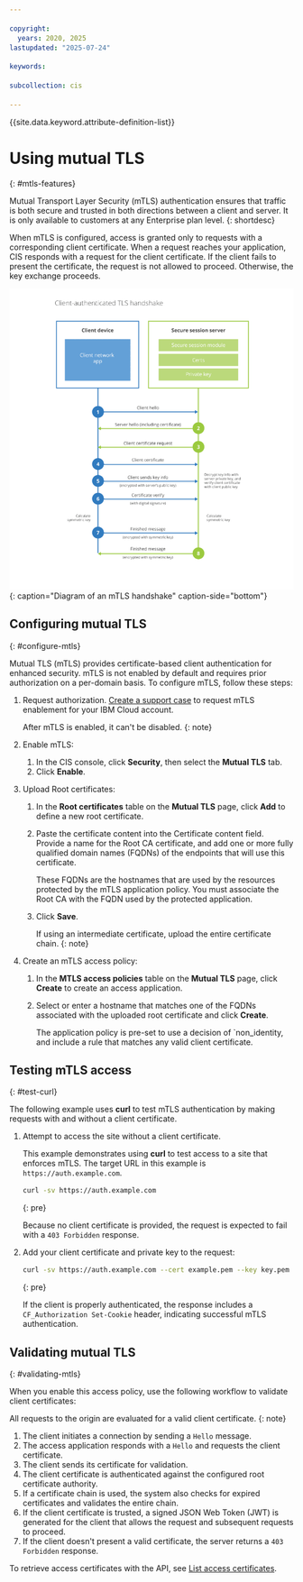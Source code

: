 ```yaml
---

copyright:
  years: 2020, 2025
lastupdated: "2025-07-24"

keywords:

subcollection: cis

---
```


{{site.data.keyword.attribute-definition-list}}

# Using mutual TLS
{: #mtls-features}

Mutual Transport Layer Security (mTLS) authentication ensures that traffic is both secure and trusted in both directions between a client and server. It is only available to customers at any Enterprise plan level.
{: shortdesc}

When mTLS is configured, access is granted only to requests with a corresponding client certificate. When a request reaches your application, CIS responds with a request for the client certificate. If the client fails to present the certificate, the request is not allowed to proceed. Otherwise, the key exchange proceeds.

![Diagram of mTLS handshake](images/mtls-handshake.png "Diagram of mTLS handshake"){: caption="Diagram of an mTLS handshake" caption-side="bottom"}

## Configuring mutual TLS
{: #configure-mtls}

Mutual TLS (mTLS) provides certificate-based client authentication for enhanced security. mTLS is not enabled by default and requires prior authorization on a per-domain basis. To configure mTLS, follow these steps:

1. Request authorization. [Create a support case](/docs/account?topic=account-open-case) to request mTLS enablement for your IBM Cloud account.

   After mTLS is enabled, it can't be disabled.
   {: note}
   
1. Enable mTLS:

   1. In the CIS console, click **Security**, then select the **Mutual TLS** tab.
   1. Click **Enable**.

1. Upload Root certificates:

   1. In the **Root certificates** table on the **Mutual TLS** page, click **Add** to define a new root certificate.
   1. Paste the certificate content into the Certificate content field. Provide a name for the Root CA certificate, and add one or more fully qualified domain names (FQDNs) of the endpoints that will use this certificate.

      These FQDNs are the hostnames that are used by the resources protected by the mTLS application policy. You must associate the Root CA with the FQDN used by the protected application.

   1. Click **Save**.

      If using an intermediate certificate, upload the entire certificate chain.
      {: note}

1. Create an mTLS access policy:

   1. In the **MTLS access policies** table on the **Mutual TLS** page, click **Create** to create an access application. 
   1. Select or enter a hostname that matches one of the FQDNs associated with the uploaded root certificate and click **Create**.

      The application policy is pre-set to use a decision of `non_identity, and include a rule that matches any valid client certificate.

## Testing mTLS access
{: #test-curl}

The following example uses **curl** to test mTLS authentication by making requests with and without a client certificate.

1. Attempt to access the site without a client certificate.

   This example demonstrates using **curl** to test access to a site that enforces mTLS. The target URL in this example is `https://auth.example.com`.

   ```sh
   curl -sv https://auth.example.com
   ```
   {: pre}

   Because no client certificate is provided, the request is expected to fail with a `403 Forbidden` response.
1. Add your client certificate and private key to the request:

   ```sh
   curl -sv https://auth.example.com --cert example.pem --key key.pem
   ```
   {: pre}

   If the client is properly authenticated, the response includes a `CF_Authorization Set-Cookie` header, indicating successful mTLS authentication.

## Validating mutual TLS
{: #validating-mtls}

When you enable this access policy, use the following workflow to validate client certificates:

All requests to the origin are evaluated for a valid client certificate.
{: note}

1. The client initiates a connection by sending a `Hello` message.
1. The access application responds with a `Hello` and requests the client certificate.
1. The client sends its certificate for validation.
1. The client certificate is authenticated against the configured root certificate authority.
1. If a certificate chain is used, the system also checks for expired certificates and validates the entire chain.
1. If the client certificate is trusted, a signed JSON Web Token (JWT) is generated for the client that allows the request and subsequent requests to proceed. 
1. If the client doesn't present a valid certificate, the server returns a `403 Forbidden` response.

To retrieve access certificates with the API, see [List access certificates](/apidocs/cis#list-access-certificates).

